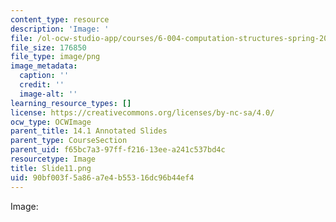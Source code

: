 ```yaml
---
content_type: resource
description: 'Image: '
file: /ol-ocw-studio-app/courses/6-004-computation-structures-spring-2017/90bf003f5a86a7e4b55316dc96b44ef4_Slide11.png
file_size: 176850
file_type: image/png
image_metadata:
  caption: ''
  credit: ''
  image-alt: ''
learning_resource_types: []
license: https://creativecommons.org/licenses/by-nc-sa/4.0/
ocw_type: OCWImage
parent_title: 14.1 Annotated Slides
parent_type: CourseSection
parent_uid: f65bc7a3-97ff-f216-13ee-a241c537bd4c
resourcetype: Image
title: Slide11.png
uid: 90bf003f-5a86-a7e4-b553-16dc96b44ef4
---
```

Image: 